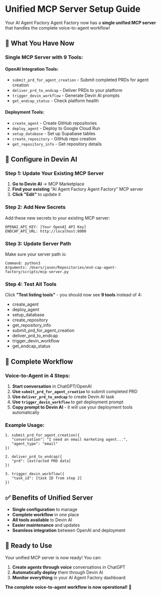 # Unified MCP Server Setup Guide

Your AI Agent Factory Agent Factory now has a **single unified MCP server** that handles the complete voice-to-agent workflow!

## 🎯 **What You Have Now**

### **Single MCP Server with 9 Tools:**

#### **OpenAI Integration Tools:**
- `submit_prd_for_agent_creation` - Submit completed PRDs for agent creation
- `deliver_prd_to_endcap` - Deliver PRDs to your platform
- `trigger_devin_workflow` - Generate Devin AI prompts
- `get_endcap_status` - Check platform health

#### **Deployment Tools:**
- `create_agent` - Create GitHub repositories
- `deploy_agent` - Deploy to Google Cloud Run
- `setup_database` - Set up Supabase tables
- `create_repository` - GitHub repo creation
- `get_repository_info` - Get repository details

## 🚀 **Configure in Devin AI**

### **Step 1: Update Your Existing MCP Server**

1. **Go to Devin AI** → MCP Marketplace
2. **Find your existing** "AI Agent Factory Agent Factory" MCP server
3. **Click "Edit"** to update it

### **Step 2: Add New Secrets**

Add these new secrets to your existing MCP server:

```
OPENAI_API_KEY: [Your OpenAI API Key]
ENDCAP_API_URL: http://localhost:8000
```

### **Step 3: Update Server Path**

Make sure your server path is:
```
Command: python3
Arguments: /Users/jason/Repositories/end-cap-agent-factory/scripts/mcp-server.py
```

### **Step 4: Test All Tools**

Click **"Test listing tools"** - you should now see **9 tools** instead of 4:
- create_agent
- deploy_agent
- setup_database
- create_repository
- get_repository_info
- submit_prd_for_agent_creation
- deliver_prd_to_endcap
- trigger_devin_workflow
- get_endcap_status

## 🎉 **Complete Workflow**

### **Voice-to-Agent in 4 Steps:**

1. **Start conversation** in ChatGPT/OpenAI
2. **Use `submit_prd_for_agent_creation`** to submit completed PRD
3. **Use `deliver_prd_to_endcap`** to create Devin AI task
4. **Use `trigger_devin_workflow`** to get deployment prompt
5. **Copy prompt to Devin AI** - it will use your deployment tools automatically

### **Example Usage:**

```
1. submit_prd_for_agent_creation({
   "conversation": "I need an email marketing agent...",
   "agent_type": "email"
})

2. deliver_prd_to_endcap({
   "prd": [extracted PRD data]
})

3. trigger_devin_workflow({
   "task_id": [task ID from step 2]
})
```

## ✅ **Benefits of Unified Server**

- **Single configuration** to manage
- **Complete workflow** in one place
- **All tools available** to Devin AI
- **Easier maintenance** and updates
- **Seamless integration** between OpenAI and deployment

## 🎯 **Ready to Use**

Your unified MCP server is now ready! You can:

1. **Create agents through voice** conversations in ChatGPT
2. **Automatically deploy** them through Devin AI
3. **Monitor everything** in your AI Agent Factory dashboard

**The complete voice-to-agent workflow is now operational!** 🚀
